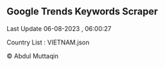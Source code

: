 

## Google Trends Keywords Scraper 
 
Last Update 06-08-2023 , 06:00:27

Country List :
VIETNAM.json



© Abdul Muttaqin 

